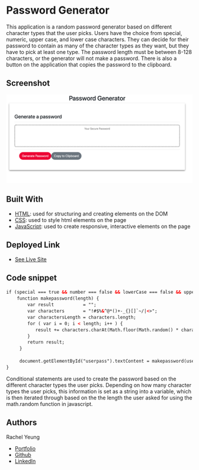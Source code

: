 # Password Generator
This application is a random password generator based on different character types that the user picks. Users have the choice from special, numeric, upper case, and lower case characters. They can decide for their password to contain as many of the character types as they want, but they have to pick at least one type. The password length must be between 8-128 characters, or the generator will not make a password. There is also a button on the application that copies the password to the clipboard. 

## Screenshot 
![site](screenshot.png)

## Built With

* [HTML](https://developer.mozilla.org/en-US/docs/Web/HTML): used for structuring and creating elements on the DOM
* [CSS](https://developer.mozilla.org/en-US/docs/Web/CSS): used to style html elements on the page
* [JavaScript](https://developer.mozilla.org/en-US/docs/Web/JavaScript): used to create responsive, interactive elements on the page

## Deployed Link

* [See Live Site](https://xrachhel.github.io/passwordGenerator/)

## Code snippet 
```html
if (special === true && number === false && lowerCase === false && upperCase === false){
    function makepassword(length) {
        var result           = "";
        var characters       = "!#$%&^@*()+-_{}[]`~/|<>";
        var charactersLength = characters.length;
        for ( var i = 0; i < length; i++ ) {
           result += characters.charAt(Math.floor(Math.random() * charactersLength));
        }
        return result;
     }
     
     document.getElementById("userpass").textContent = makepassword(userLength);
}
```
Conditional statements are  used to create the password based on the different character types the user picks. Depending on how many character types the user picks, this information is set as a string into a variable, which is then iterated through based on the the length the user asked for using the math.random function in javascript. 

## Authors

Rachel Yeung 

- [Portfolio](https://rachelyeung.herokuapp.com/)
- [Github](https://github.com/xrachhel/passwordGenerator)
- [LinkedIn](https://www.linkedin.com/)

